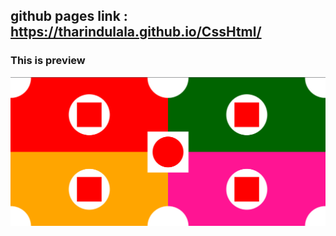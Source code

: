 ## github pages link : https://tharindulala.github.io/CssHtml/

### This is preview
![Image](assets/images/screenshot.png)